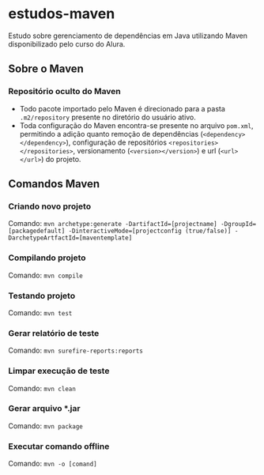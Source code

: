 # estudos-maven
Estudo sobre gerenciamento de dependências em Java utilizando Maven disponibilizado pelo curso do Alura.

## Sobre o Maven 
### Repositório oculto do Maven
* Todo pacote importado pelo Maven é direcionado para a pasta `.m2/repository` presente no diretório do usuário ativo.
* Toda configuração do Maven encontra-se presente no arquivo `pom.xml`, permitindo a adição quanto remoção de dependências (`<dependency></dependency>`), configuração de repositórios `<repositories></repositories>`, versionamento (`<version></version>`) e url (`<url></url>`) do projeto.

## Comandos Maven
### Criando novo projeto
Comando: `mvn archetype:generate -DartifactId=[projectname] -DgroupId=[packagedefault] -DinteractiveMode=[projectconfig (true/false)] -DarchetypeArtfactId=[maventemplate]`
### Compilando projeto
Comando: `mvn compile`
### Testando projeto
Comando: `mvn test`
### Gerar relatório de teste
Comando: `mvn surefire-reports:reports`
### Limpar execução de teste
Comando: `mvn clean`
### Gerar arquivo *.jar
Comando: `mvn package`
### Executar comando offline
Comando: `mvn -o [comand]`
